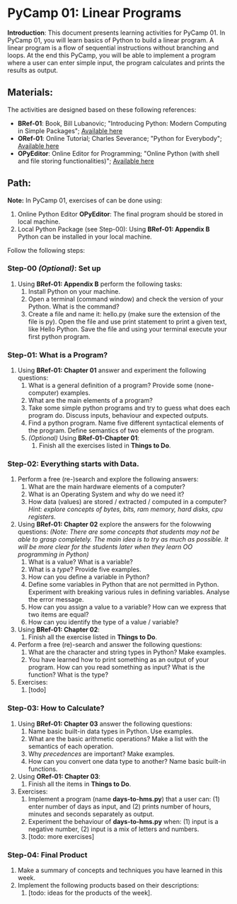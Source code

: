# PyCamp 01: Linear Programs

**Introduction**: This document presents learning activities for PyCamp 01. In PyCamp 01, you will learn basics of Python to build a linear program. A linear program is a flow of sequential instructions without branching and loops. At the end this PyCamp, you will be able to implement a program where a user can enter simple input, the program calculates and prints the results as output.

## Materials:

The activities are designed based on these following references:

- **BRef-01**: Book, Bill Lubanovic; "Introducing Python: Modern Computing in Simple Packages"; [Available here](https://www.oreilly.com/library/view/introducing-python-2nd/9781492051374/) 
- **ORef-01**: Online Tutorial; Charles Severance; "Python for Everybody"; [Available here](https://books.trinket.io/pfe/index.html)
- **OPyEditor**: Online Editor for Programming; "Online Python (with shell and file storing functionalities)"; [Available here](https://www.online-python.com/)


## Path:

**Note:** In PyCamp 01, exercises of can be done using:

1. Online Python Editor **OPyEditor**: The final program should be stored in local machine.
2. Local Python Package (see Step-00): Using **BRef-01: Appendix B** Python can be installed in your local machine.

Follow the following steps:

### Step-00 *(Optional)*: Set up
1. Using **BRef-01: Appendix B** perform the following tasks:
   1. Install Python on your machine.
   2. Open a terminal (command window) and check the version of your Python. What is the command?
   3. Create a file and name it: hello.py (make sure the extension of the file is py). Open the file and use print statement to print a given text, like Hello Python. Save the file and using your terminal execute your first python program.


### Step-01: What is a Program?

1. Using **BRef-01: Chapter 01** answer and experiment the following questions:
   1. What is a general definition of a program? Provide some (none-computer) examples.
   2. What are the main elements of a program?
   3. Take some simple python programs and try to guess what does each program do. Discuss inputs, behaviour and expected outputs.
   4. Find a python program. Name five different syntactical elements of the program. Define semantics of two elements of the program.
   5. *(Optional)* Using **BRef-01-Chapter 01**:
	   1. Finish all the exercises listed in **Things to Do**.


### Step-02: Everything starts with Data.

1. Perform a free (re-)search and explore the following answers:
   1. What are the main hardware elements of a computer?
   2. What is an Operating System and why do we need it?
   3. How data (values) are stored / extracted / computed in a computer? *Hint: explore concepts of bytes, bits, ram memory, hard disks, cpu registers.*
2. Using **BRef-01: Chapter 02** explore the answers for the folowwing questions: *(Note: There are some concepts that students may not be able to grasp completely. The main idea is to try as much as possible. It will be more clear for the students later when they learn OO programming in Python)*
   1. What is a value? What is a variable?
   2. What is a *type*? Provide five examples.
   3. How can you define a variable in Python? 
   4. Define some variables in Python that are not permitted in Python. Experiment with breaking various rules in defining variables. Analyse the error message.
   5. How can you assign a value to a variable? How can we express that two items are equal?
   6. How can you identify the type of a value / variable?
3. Using **BRef-01: Chapter 02**:
   1. Finish all the exercise listed in **Things to Do**.
4. Perform a free (re)-search and answer the following questions:
   1. What are the character and string types in Python? Make examples.
   2. You have learned how to print something as an output of your program. How can you read something as input? What is the function? What is the type?
5. Exercises:
   1. [todo]

### Step-03: How to Calculate?


1. Using **BRef-01: Chapter 03** answer the following questions:
   1. Name basic built-in data types in Python. Use examples.
   2. What are the basic arithmetic operations? Make a list with the semantics of each operation.
   3. Why *precedences* are important? Make examples.
   4. How can you convert one data type to another? Name basic built-in functions.
2. Using **ORef-01: Chapter 03**:
   1. Finish all the items in **Things to Do**.
3. Exercises:
   1. Implement a program (name **days-to-hms.py**) that a user can: (1) enter number of days as input, and (2) prints number of hours, minutes and seconds separately as output.
   2. Experiment the behaviour of **days-to-hms.py** when: (1) input is a negative number, (2) input is a mix of letters and numbers.
   3. [todo: more exercises]

### Step-04: Final Product

1. Make a summary of concepts and techniques you have learned in this week.
2. Implement the following products based on their descriptions:
   1. [todo: ideas for the products of the week].





